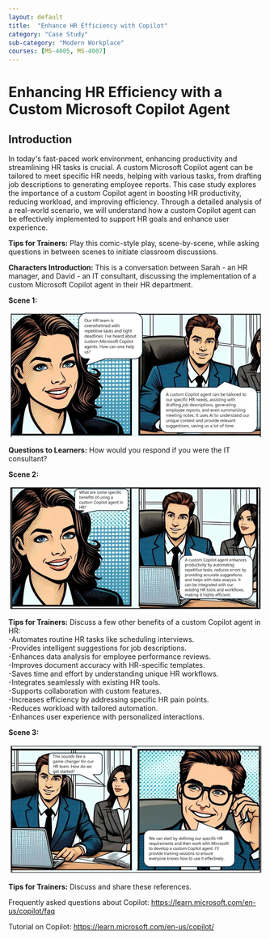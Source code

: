 ```yaml
---
layout: default
title:  "Enhance HR Efficiency with Copilot"
category: "Case Study"
sub-category: "Modern Workplace"
courses: [MS-4005, MS-4007]
---
```


# Enhancing HR Efficiency with a Custom Microsoft Copilot Agent

## Introduction
In today's fast-paced work environment, enhancing productivity and streamlining HR tasks is crucial. A custom Microsoft Copilot agent can be tailored to meet specific HR needs, helping with various tasks, from drafting job descriptions to generating employee reports. This case study explores the importance of a custom Copilot agent in boosting HR productivity, reducing workload, and improving efficiency. Through a detailed analysis of a real-world scenario, we will understand how a custom Copilot agent can be effectively implemented to support HR goals and enhance user experience.

**Tips for Trainers:** Play this comic-style play, scene-by-scene, while asking questions in between scenes to initiate classroom discussions.
 
**Characters Introduction:** This is a conversation between Sarah - an HR manager, and David - an IT consultant, discussing the implementation of a custom Microsoft Copilot agent in their HR department.

**Scene 1:**

<a href="./images/c1.jpg" download>
  <img src="./images/c1.jpg" alt="A comic-style illustration showing two people having a conversation in an office setting. One person asks about how custom Microsoft Copilot agents can help their HR team with repetitive tasks and tight deadlines. The other person explains that custom Copilot agents can be tailored to specific HR needs, assisting with drafting job descriptions, generating employee reports, summarizing meeting notes, and providing relevant suggestions using AI to save time." class="img-fluid">
</a>

**Questions to Learners:** How would you respond if you were the IT consultant?

**Scene 2:**

<a href="./images/c2.jpg" download>
  <img src="./images/c2.jpg" alt="A two-panel comic strip featuring a conversation between two business professionals. In the first panel, one person asks about the specific benefits of using a custom Copilot agent in HR. In the second panel, the other person explains that a custom Copilot agent enhances productivity by automating repetitive tasks, reduces errors with accurate suggestions, and assists with data analysis. It can also be integrated with existing HR tools and workflows for increased efficiency." class="img-fluid">
</a>


**Tips for Trainers:** Discuss a few other benefits of a custom Copilot agent in HR:
<br>-Automates routine HR tasks like scheduling interviews.
<br>-Provides intelligent suggestions for job descriptions.
<br>-Enhances data analysis for employee performance reviews.
<br>-Improves document accuracy with HR-specific templates.
<br>-Saves time and effort by understanding unique HR workflows.
<br>-Integrates seamlessly with existing HR tools.
<br>-Supports collaboration with custom features.
<br>-Increases efficiency by addressing specific HR pain points.
<br>-Reduces workload with tailored automation.
<br>-Enhances user experience with personalized interactions.



**Scene 3:**

<a href="./images/c3.jpg" download>
  <img src="./images/c3.jpg" alt="A two-panel comic strip featuring two business professionals discussing the implementation of a custom Copilot agent for their HR team. In the first panel, one person expresses excitement about the potential benefits and asks how to get started. In the second panel, the other person explains that they need to define their specific HR requirements and collaborate with Microsoft to develop the custom Copilot agent, followed by training sessions to ensure effective use." class="img-fluid">
</a>

**Tips for Trainers:** Discuss and share these references.

Frequently asked questions about Copilot:
https://learn.microsoft.com/en-us/copilot/faq

Tutorial on Copilot: 
https://learn.microsoft.com/en-us/copilot/
